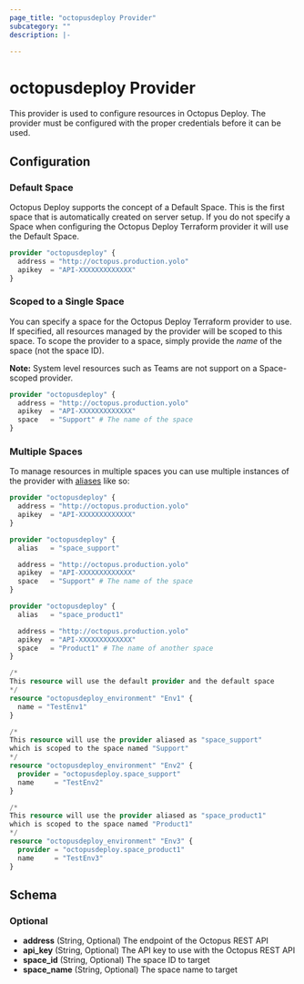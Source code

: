 ```yaml
---
page_title: "octopusdeploy Provider"
subcategory: ""
description: |-
  
---
```


# octopusdeploy Provider

This provider is used to configure resources in Octopus Deploy. The provider must be configured with the proper credentials before it can be used.

## Configuration

### Default Space

Octopus Deploy supports the concept of a Default Space. This is the first space that is automatically created on server setup. If you do not specify a Space when configuring the Octopus Deploy Terraform provider it will use the Default Space.

```terraform
provider "octopusdeploy" {
  address = "http://octopus.production.yolo"
  apikey  = "API-XXXXXXXXXXXXX"
}
```

### Scoped to a Single Space

You can specify a space for the Octopus Deploy Terraform provider to use. If specified, all resources managed by the provider will be scoped to this space. To scope the provider to a space,
simply provide the _name_ of the space (not the space ID).

**Note:** System level resources such as Teams are not support on a Space-scoped provider.

```terraform
provider "octopusdeploy" {
  address = "http://octopus.production.yolo"
  apikey  = "API-XXXXXXXXXXXXX"
  space   = "Support" # The name of the space
}
```

### Multiple Spaces

To manage resources in multiple spaces you can use multiple instances of the provider with [aliases](https://www.terraform.io/docs/configuration/providers.html#alias-multiple-provider-instances) like so:

```terraform
provider "octopusdeploy" {
  address = "http://octopus.production.yolo"
  apikey  = "API-XXXXXXXXXXXXX"
}

provider "octopusdeploy" {
  alias   = "space_support"

  address = "http://octopus.production.yolo"
  apikey  = "API-XXXXXXXXXXXXX"
  space   = "Support" # The name of the space
}

provider "octopusdeploy" {
  alias   = "space_product1"

  address = "http://octopus.production.yolo"
  apikey  = "API-XXXXXXXXXXXXX"
  space   = "Product1" # The name of another space
}

/*
This resource will use the default provider and the default space
*/
resource "octopusdeploy_environment" "Env1" {
  name = "TestEnv1"
}

/*
This resource will use the provider aliased as "space_support"
which is scoped to the space named "Support"
*/
resource "octopusdeploy_environment" "Env2" {
  provider = "octopusdeploy.space_support"
  name     = "TestEnv2"
}

/*
This resource will use the provider aliased as "space_product1"
which is scoped to the space named "Product1"
*/
resource "octopusdeploy_environment" "Env3" {
  provider = "octopusdeploy.space_product1"
  name     = "TestEnv3"
}
```

## Schema

### Optional

- **address** (String, Optional) The endpoint of the Octopus REST API
- **api_key** (String, Optional) The API key to use with the Octopus REST API
- **space_id** (String, Optional) The space ID to target
- **space_name** (String, Optional) The space name to target